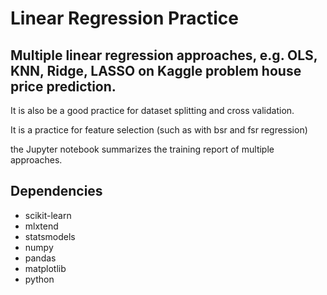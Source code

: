 # Linear Regression Practice

## Multiple linear regression approaches, e.g. OLS, KNN, Ridge, LASSO on Kaggle problem house price prediction.

It is also be a good practice for dataset splitting and cross validation.

It is a practice for feature selection (such as with bsr and fsr regression)

the Jupyter notebook summarizes the training report of multiple approaches.

## Dependencies
* scikit-learn
* mlxtend
* statsmodels
* numpy
* pandas
* matplotlib
* python 
